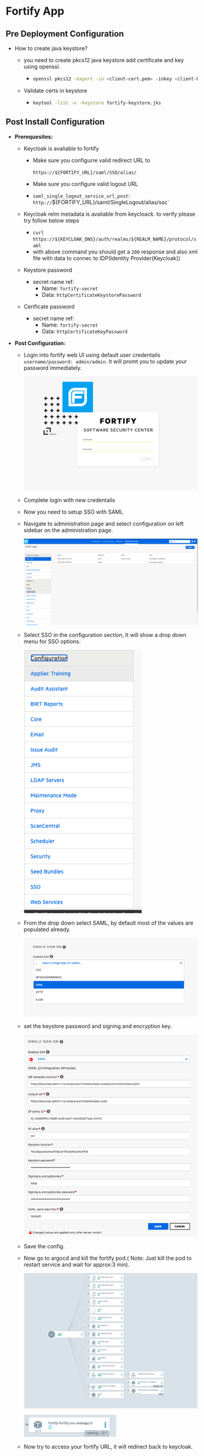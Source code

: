 # Fortify App


## Pre Deployment Configuration

* How to create java keystore?
  * you need to create pkcs12 java keystore add certificate and key using openssl.
    
    * ```bash
      openssl pkcs12 -export -in <client-cert.pem> -inkey <client-key.pem> -out fortify-keystore.jks -name <Alias Name>
      ```
    
  * Validate certs in keystore
  
    * ```bash
      keytool -list -v -keystore fortify-keystore.jks
      ```

## Post Install Configuration

* **Prerequesites:**

  * Keycloak is avaliable to fortify

    * Make sure you configurre valid redirect URL to

      `https://${FORTIFY_URL}/saml/SSO/alias/`

    * Make sure you configure valid logout URL 

    * `saml_single_logout_service_url_post`: `http://`${FORTIFY_URL}/saml/SingleLogout/alias/ssc`

  * Keycloak relm metadata is avaliable from keycloack. to verify please try follow below steps
    * `curl https://${KEYCLOAK_DNS}/auth/realms/${REALM_NAME}/protocol/saml`
    * with above command you should get a `200` response and also xml file with data to connec to IDP(Identity Provider(Keycloak))
    
  * Keystore password
    * secret name ref: 
      * Name: `fortify-secret`
      * Data: `httpCertificateKeystorePassword`
    
  * Cerificate password
    * secret name ref: 
      * Name: `fortify-secret`
      * Data: `httpCertificateKeyPassword`

* **Post Configuration:**

  * Login into fortify web UI using default user credentails `username/password: admin/admin`. It will promt you to update your password immediately.

    ![initial_login](doc/images/initial_login.png)

    

  * Complete login with new credentails

  * Now you need to setup SSO with SAML

  * Navigate to administration page and select configuration on left sidebar on the administration page.

    ![admin_config](doc/images/admin_config.png)
  
  * Select SSO in the configuration section, It will show a drop down menu for SSO options.

    ![admin_configuration](doc/images/admin_configuration.png)

  * From the drop down select SAML, by default most of the values are populated already.

    ![saml_sso_option](doc/images/saml_sso_option.png)

  * set the keystore password and signing and encryption key.

    ![fortify_saml_config](doc/images/fortify_saml_config.png)

  * Save the config.

  * Now go to argocd and kill the fortify pod.( Note: Just kill the pod to restart service and wait for approx:3 min).

    ![fortify_argo_deployment](doc/images/fortify_argo_deployment.png)

    ![reload_fortify](doc/images/reload_fortify.png)

  * Now try to access your fortify URL, it will redirect back to keycloak.
